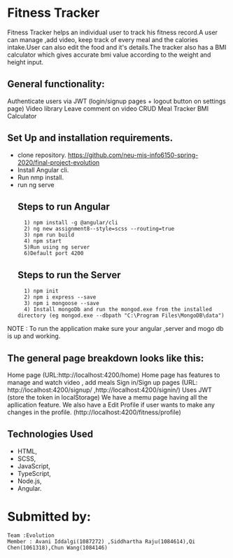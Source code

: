 
# Fitness Tracker

Fitness Tracker helps an individual user to track his fitness record.A user can manage ,add video, keep track of every meal and the calories intake.User can also edit the food and it's details.The tracker also has a BMI calculator which gives accurate bmi value according to the weight and height input.

## General functionality:

Authenticate users via JWT (login/signup pages + logout button on settings page)
Video library
Leave comment on video
CRUD Meal Tracker
BMI Calculator

## Set Up and installation requirements.

* clone repository.
  https://github.com/neu-mis-info6150-spring-2020/final-project-evolution
* Install Angular cli.
* Run nmp install.
* run ng serve 
  ## Steps to run Angular
        1) npm install -g @angular/cli
        2) ng new assignment8--style=scss --routing=true
        3) npm run build
        4) npm start
        5)Run using ng server
        6)Default port 4200
  ## Steps to run the Server
        1) npm init  
        2) npm i express --save 
        3) npm i mongoose --save
        4) Install mongoDb and run the mongod.exe from the installed directory (eg mongod.exe --dbpath "C:\Program Files\MongoDB\data")

NOTE : To run the application make sure your angular ,server and mogo db is up and working.

## The general page breakdown looks like this:

Home page (URL:http://localhost:4200/home)
Home page has features to manage and watch video , add meals
Sign in/Sign up pages (URL: http://localhost:4200/signup/ ,http://localhost:4200/signin/)
Uses JWT (store the token in localStorage)
We have a memu page having all the apllication feature.
We also have a Edit Profile if user wants to make any changes in the profile. (http://localhost:4200/fitness/profile)


## Technologies Used
* HTML,
* SCSS,
* JavaScript,
* TypeScript,
* Node.js,
* Angular.


# Submitted by:

    Team :Evolution
    Member : Avani Iddalgi(1087272) ,Siddhartha Raju(1084614),Qi Chen(1061318),Chun Wang(1084146)
